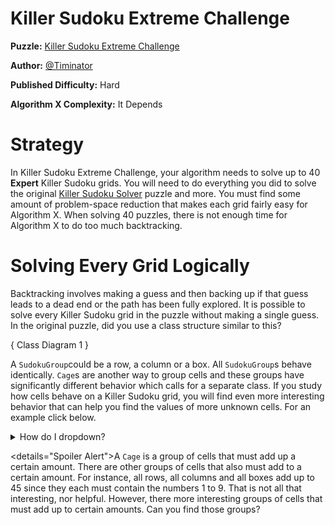 # Killer Sudoku Extreme Challenge

__Puzzle:__ [Killer Sudoku Extreme Challenge](https://www.codingame.com/training/hard/killer-sudoku-extreme-challenge)

__Author:__ [@Timinator](https://www.codingame.com/profile/2df7157da821f39bbf6b36efae1568142907334)

__Published Difficulty:__ Hard

__Algorithm X Complexity:__ It Depends

# Strategy

In Killer Sudoku Extreme Challenge, your algorithm needs to solve up to 40 __Expert__ Killer Sudoku grids. You will need to do everything you did to solve the original [Killer Sudoku Solver](https://www.codingame.com/training/medium/killer-sudoku-solver) puzzle and more. You must find some amount of problem-space reduction that makes each grid fairly easy for Algorithm X. When solving 40 puzzles, there is not enough time for Algorithm X to do too much backtracking.

# Solving Every Grid Logically

Backtracking involves making a guess and then backing up if that guess leads to a dead end or the path has been fully explored. It is possible to solve every Killer Sudoku grid in the puzzle without making a single guess. In the original puzzle, did you use a class structure similar to this?

{ Class Diagram 1 }

A `SudokuGroup`could be a row, a column or a box. All `SudokuGroup`s behave identically. `Cage`s are another way to group cells and these groups have significantly different behavior which calls for a separate class. If you study how cells behave on a Killer Sudoku grid, you will find even more interesting behavior that can help you find the values of more unknown cells. For an example click below.

<details>
<summary>How do I dropdown?</summary>
<br>
This is how you dropdown.
</details>



<details="Spoiler Alert">A `Cage` is a group of cells that must add up a certain amount. There are other groups of cells that also must add to a certain amount. For instance, all rows, all columns and all boxes add up to 45 since they each must contain the numbers 1 to 9. That is not all that interesting, nor helpful. However, there more interesting groups of cells that must add up to certain amounts. Can you find those groups?</details>

